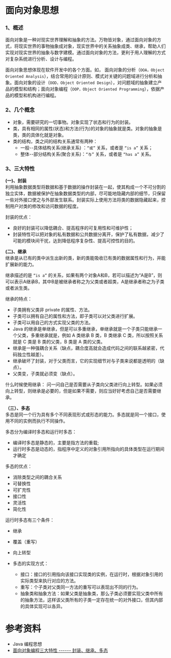 面向对象思想
====================

### 1、概述
面向对象是一种对现实世界理解和抽象的方法。万物皆对象，通过面向对象的方式，将现实世界的事物抽象成对象，现实世界中的关系抽象成类、继承，帮助人们实现对现实世界的抽象与数字建模。通过面向对象的方法，更利于用人理解的方式对复杂系统进行分析、设计与编程。

面向对象思想体现在软件开发中的各个方面。如， 面向对象的分析（`OOA，Object Oriented Analysis`），结合常用的设计原则、模式对关键的问题域进行分析和抽象。面向对象的设计（`OOD，Object Oriented Design`），对问题域的抽象建立产品的模型和结构；面向对象编程（`OOP，Object Oriented Programming`），依据产品的模型和机构进行编程。


### 2、几个概念
* 对象，需要研究的一切事物。对象实现了状态和行为的封装。
* 类，具有相同的属性(状态)和方法(行为)的对象的抽象就是类。对象的抽象是类，类的具体化就是对象。
* 类的结构，类之间的结构关系通常有两种：  
  * 一般--具体结构关系(继承关系) ：`“或”` 关系，或者是 `“is a”` 关系；  
  * 整体--部分结构关系(聚合关系)：`“与”` 关系，或者是 `“has a”` 关系。

### 3、三大特性
**(一)、封装**  
利用抽象数据类型将数据和基于数据的操作封装在一起，使其构成一个不可分割的独立实体，数据被保护在抽象数据类型的内部，尽可能地隐藏内部的细节，只保留一些对外接口使之与外部发生联系。封装实际上使用方法将类的数据隐藏起来，控制用户对类的修改和访问数据的程度。  

封装的优点：  
* 良好的封装可以降低耦合、提高程序的可复用性和可维护性；
* 封装特性可以把对象的私有数据和公共数据分离开，保护了私有数据，减少了可能的模块间干扰，达到降低程序复杂性、提高可控性的目的。


 **(二)、继承**   
继承是从已有的类中派生出新的类，新的类能吸收已有类的数据属性和行为，并能扩展新的能力。  

继承描述的是 `“is a”` 的关系，如果有两个对象A和B，若可以描述为“A是B”，则可以表示A继承B，其中B是被继承者称之为父类或者超类，A是继承者称之为子类或者派生类。

继承的特点：      
* 子类拥有父类非 private 的属性、方法。
* 子类可以拥有自己的属性和方法，即子类可以对父类进行扩展。
* 子类可以用自己的方式实现父类的方法。
* Java 的继承是单继承，但是可以多重继承，单继承就是一个子类只能继承一个父类，多重继承就是，例如 A 类继承 B 类，B 类继承 C 类，所以按照关系就是 C 类是 B 类的父类，B 类是 A 类的父类。
* 继承是一种强耦合关系（缺点，耦合度高就会造成代码之间的联系越紧密，代码独立性越差）。
* 继承破坏了封装，对于父类而言，它的实现细节对与子类来说都是透明的（缺点）。
* 父类变，子类就必须变（缺点）。

什么时候使用继承：
    问一问自己是否需要从子类向父类进行向上转型。如果必须向上转型，则继承是必要的，但是如果不需要，则应当好好考虑自己是否需要继承。

**（三）、多态**  
多态是同一个行为具有多个不同表现形式或形态的能力。多态就是同一个接口，使用不同的实例而执行不同操作。

多态分为编译时多态和运行时多态：
* 编译时多态是静态的，主要是指方法的重载;
* 运行时多态是动态的，指程序中定义的对象引用所指向的具体类型在运行期间才确定

多态的优点：  
* 消除类型之间的耦合关系
* 可替换性
* 可扩充性
* 接口性
* 灵活性
* 简化性

运行时多态有三个条件：
* 继承  
* 覆盖（重写）  
* 向上转型

* 多态的实现方式：
    * 接口：接口的引用指向该接口实现类的实例，在运行时，根据对象引用的实际类型来执行对应的方法。
    * 重写：个子类对父类同一方法的重写可以表现出不同的行为。
    * 抽象类和抽象方法：如果父类是抽象类，那么子类必须要实现父类中所有的抽象方法，这样该父类所有的子类一定存在统一的对外接口，但其内部的具体实现可以各异。

# 参考资料

- Java 编程思想
- [面向对象编程三大特性 ------ 封装、继承、多态](http://blog.csdn.net/jianyuerensheng/article/details/51602015)
